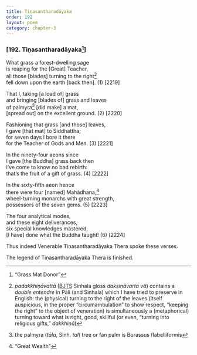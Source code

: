 ```yaml
---
title: Tiṇasantharadāyaka
order: 192
layout: poem
category: chapter-3
---
```


### \[192. Tiṇasantharadāyaka[^1]\]

What grass a forest-dwelling sage  
is reaping for the \[Great\] Teacher,  
all those \[blades\] turning to the right[^2]  
fell down upon the earth \[back then\]. (1) \[2219\]

That I, taking \[a load of\] grass  
and bringing \[blades of\] grass and leaves  
of palmyra[^3] \[did make\] a mat,  
\[spread out\] on the excellent ground. (2) \[2220\]

Fashioning that grass \[and those\] leaves,  
I gave \[that mat\] to Siddhattha;  
for seven days I bore it there  
for the Teacher of Gods and Men. (3) \[2221\]

In the ninety-four aeons since  
I gave \[the Buddha\] grass back then  
I’ve come to know no bad rebirth:  
that’s the fruit of a gift of grass. (4) \[2222\]

In the sixty-fifth aeon hence  
there were four \[named\] Mahādhana,[^4]  
wheel-turning monarchs with great strength,  
possessors of the seven gems. (5) \[2223\]

The four analytical modes,  
and these eight deliverances,  
six special knowledges mastered,  
\[I have\] done what the Buddha taught! (6) \[2224\]

Thus indeed Venerable Tiṇasantharadāyaka Thera spoke these verses.

The legend of Tiṇasantharadāyaka Thera is finished.

[^1]: “Grass Mat Donor”

[^2]: *padakkhiṇāvattā* (<abbr title="Buddha Jayanthi Tripitaka Series">BJTS</abbr> Sinhala gloss *dakṣiṇāvarta vä*) contains a *double entendre* in Pāli (and Sinhala) which I have tried to preserve in English: the (physical) turning to the right of the leaves (itself auspicious, in the proper “circumambulation” to show respect, “keeping the right” to the object of veneration) is simultaneously a (metaphorical) turning toward what is right, good, skillful (or even, “turning into religious gifts,” *dakkhiṇā*)

[^3]: the palmyra (*tāla*, Sinh. *tal*) tree or fan palm is Borassus flabelliformis

[^4]: “Great Wealth”
